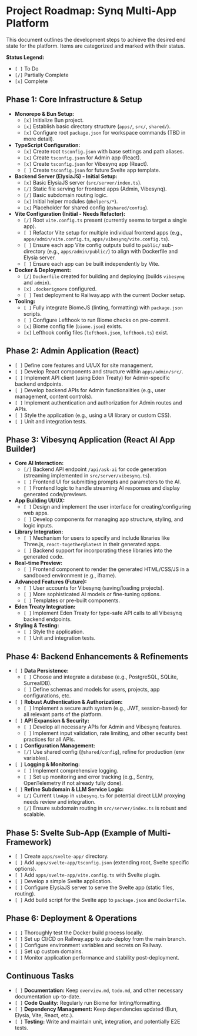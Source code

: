 # Project Roadmap: Synq Multi-App Platform

This document outlines the development steps to achieve the desired end state for the platform. Items are categorized and marked with their status.

**Status Legend:**

*   `[ ]` To Do
*   `[/]` Partially Complete
*   `[x]` Complete

## Phase 1: Core Infrastructure & Setup

*   **Monorepo & Bun Setup:**
    *   `[x]` Initialize Bun project.
    *   `[x]` Establish basic directory structure (`apps/`, `src/`, `shared/`).
    *   `[x]` Configure root `package.json` for workspace commands (TBD in more detail).
*   **TypeScript Configuration:**
    *   `[x]` Create root `tsconfig.json` with base settings and path aliases.
    *   `[x]` Create `tsconfig.json` for Admin app (React).
    *   `[x]` Create `tsconfig.json` for Vibesynq app (React).
    *   `[ ]` Create `tsconfig.json` for future Svelte app template.
*   **Backend Server (ElysiaJS) - Initial Setup:**
    *   `[x]` Basic ElysiaJS server (`src/server/index.ts`).
    *   `[/]` Static file serving for frontend apps (Admin, Vibesynq).
    *   `[/]` Basic subdomain routing logic.
    *   `[x]` Initial helper modules (`@helpers/*`).
    *   `[x]` Placeholder for shared config (`@shared/config`).
*   **Vite Configuration (Initial - Needs Refactor):**
    *   `[/]` Root `vite.config.ts` present (currently seems to target a single app).
    *   `[ ]` Refactor Vite setup for multiple individual frontend apps (e.g., `apps/admin/vite.config.ts`, `apps/vibesynq/vite.config.ts`).
    *   `[ ]` Ensure each app Vite config outputs build to `public/` sub-directory (e.g., `apps/admin/public/`) to align with Dockerfile and Elysia server.
    *   `[ ]` Ensure each app can be built independently by Vite.
*   **Docker & Deployment:**
    *   `[/]` `Dockerfile` created for building and deploying (builds `vibesynq` and `admin`).
    *   `[x]` `.dockerignore` configured.
    *   `[ ]` Test deployment to Railway.app with the current Docker setup.
*   **Tooling:**
    *   `[ ]` Fully integrate BiomeJS (linting, formatting) with `package.json` scripts.
    *   `[ ]` Configure Lefthook to run Biome checks on pre-commit.
    *   `[x]` Biome config file (`biome.json`) exists.
    *   `[x]` Lefthook config files (`lefthook.json`, `lefthook.ts`) exist.

## Phase 2: Admin Application (React)

*   `[ ]` Define core features and UI/UX for site management.
*   `[ ]` Develop React components and structure within `apps/admin/src/`.
*   `[ ]` Implement API client (using Eden Treaty) for Admin-specific backend endpoints.
*   `[ ]` Develop backend APIs for Admin functionalities (e.g., user management, content controls).
*   `[ ]` Implement authentication and authorization for Admin routes and APIs.
*   `[ ]` Style the application (e.g., using a UI library or custom CSS).
*   `[ ]` Unit and integration tests.

## Phase 3: Vibesynq Application (React AI App Builder)

*   **Core AI Interaction:**
    *   `[/]` Backend API endpoint `/api/ask-ai` for code generation (streaming implemented in `src/server/vibesynq.ts`).
    *   `[ ]` Frontend UI for submitting prompts and parameters to the AI.
    *   `[ ]` Frontend logic to handle streaming AI responses and display generated code/previews.
*   **App Building UI/UX:**
    *   `[ ]` Design and implement the user interface for creating/configuring web apps.
    *   `[ ]` Develop components for managing app structure, styling, and logic inputs.
*   **Library Integration:**
    *   `[ ]` Mechanism for users to specify and include libraries like Three.js, `react-together@latest` in their generated apps.
    *   `[ ]` Backend support for incorporating these libraries into the generated code.
*   **Real-time Preview:**
    *   `[ ]` Frontend component to render the generated HTML/CSS/JS in a sandboxed environment (e.g., iframe).
*   **Advanced Features (Future):**
    *   `[ ]` User accounts for Vibesynq (saving/loading projects).
    *   `[ ]` More sophisticated AI models or fine-tuning options.
    *   `[ ]` Templates or pre-built components.
*   **Eden Treaty Integration:**
    *   `[ ]` Implement Eden Treaty for type-safe API calls to all Vibesynq backend endpoints.
*   **Styling & Testing:**
    *   `[ ]` Style the application.
    *   `[ ]` Unit and integration tests.

## Phase 4: Backend Enhancements & Refinements

*   `[ ]` **Data Persistence:**
    *   `[ ]` Choose and integrate a database (e.g., PostgreSQL, SQLite, SurrealDB).
    *   `[ ]` Define schemas and models for users, projects, app configurations, etc.
*   `[ ]` **Robust Authentication & Authorization:**
    *   `[ ]` Implement a secure auth system (e.g., JWT, session-based) for all relevant parts of the platform.
*   `[ ]` **API Expansion & Security:**
    *   `[ ]` Develop all necessary APIs for Admin and Vibesynq features.
    *   `[ ]` Implement input validation, rate limiting, and other security best practices for all APIs.
*   `[ ]` **Configuration Management:**
    *   `[/]` Use shared config (`@shared/config`), refine for production (env variables).
*   `[ ]` **Logging & Monitoring:**
    *   `[ ]` Implement comprehensive logging.
    *   `[ ]` Set up monitoring and error tracking (e.g., Sentry, OpenTelemetry if not already fully done).
*   `[ ]` **Refine Subdomain & LLM Service Logic:**
    *   `[/]` Current `llmApp` in `vibesynq.ts` for potential direct LLM proxying needs review and integration.
    *   `[/]` Ensure subdomain routing in `src/server/index.ts` is robust and scalable.

## Phase 5: Svelte Sub-App (Example of Multi-Framework)

*   `[ ]` Create `apps/svelte-app/` directory.
*   `[ ]` Add `apps/svelte-app/tsconfig.json` (extending root, Svelte specific options).
*   `[ ]` Add `apps/svelte-app/vite.config.ts` with Svelte plugin.
*   `[ ]` Develop a simple Svelte application.
*   `[ ]` Configure ElysiaJS server to serve the Svelte app (static files, routing).
*   `[ ]` Add build script for the Svelte app to `package.json` and `Dockerfile`.

## Phase 6: Deployment & Operations

*   `[ ]` Thoroughly test the Docker build process locally.
*   `[ ]` Set up CI/CD on Railway.app to auto-deploy from the main branch.
*   `[ ]` Configure environment variables and secrets on Railway.
*   `[ ]` Set up custom domains.
*   `[ ]` Monitor application performance and stability post-deployment.

## Continuous Tasks

*   `[ ]` **Documentation:** Keep `overview.md`, `todo.md`, and other necessary documentation up-to-date.
*   `[ ]` **Code Quality:** Regularly run Biome for linting/formatting.
*   `[ ]` **Dependency Management:** Keep dependencies updated (Bun, Elysia, Vite, React, etc.).
*   `[ ]` **Testing:** Write and maintain unit, integration, and potentially E2E tests. 

